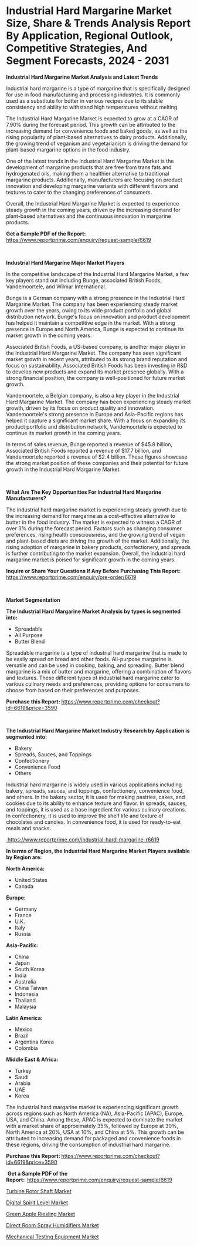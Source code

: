<p><h1>Industrial Hard Margarine Market Size, Share & Trends Analysis Report By Application, Regional Outlook, Competitive Strategies, And Segment Forecasts, 2024 - 2031</h1></p><p><strong>Industrial Hard Margarine Market Analysis and Latest Trends</strong></p>
<p><p>Industrial hard margarine is a type of margarine that is specifically designed for use in food manufacturing and processing industries. It is commonly used as a substitute for butter in various recipes due to its stable consistency and ability to withstand high temperatures without melting.</p><p>The Industrial Hard Margarine Market is expected to grow at a CAGR of 7.90% during the forecast period. This growth can be attributed to the increasing demand for convenience foods and baked goods, as well as the rising popularity of plant-based alternatives to dairy products. Additionally, the growing trend of veganism and vegetarianism is driving the demand for plant-based margarine options in the food industry.</p><p>One of the latest trends in the Industrial Hard Margarine Market is the development of margarine products that are free from trans fats and hydrogenated oils, making them a healthier alternative to traditional margarine products. Additionally, manufacturers are focusing on product innovation and developing margarine variants with different flavors and textures to cater to the changing preferences of consumers.</p><p>Overall, the Industrial Hard Margarine Market is expected to experience steady growth in the coming years, driven by the increasing demand for plant-based alternatives and the continuous innovation in margarine products.</p></p>
<p><strong>Get a Sample PDF of the Report:&nbsp;</strong> <a href="https://www.reportprime.com/enquiry/request-sample/6619">https://www.reportprime.com/enquiry/request-sample/6619</a></p>
<p>&nbsp;</p>
<p><strong>Industrial Hard Margarine Major Market Players</strong></p>
<p><p>In the competitive landscape of the Industrial Hard Margarine Market, a few key players stand out including Bunge, associated British Foods, Vandemoortele, and Wilmar International.</p><p>Bunge is a German company with a strong presence in the Industrial Hard Margarine Market. The company has been experiencing steady market growth over the years, owing to its wide product portfolio and global distribution network. Bunge's focus on innovation and product development has helped it maintain a competitive edge in the market. With a strong presence in Europe and North America, Bunge is expected to continue its market growth in the coming years.</p><p>Associated British Foods, a US-based company, is another major player in the Industrial Hard Margarine Market. The company has seen significant market growth in recent years, attributed to its strong brand reputation and focus on sustainability. Associated British Foods has been investing in R&D to develop new products and expand its market presence globally. With a strong financial position, the company is well-positioned for future market growth.</p><p>Vandemoortele, a Belgian company, is also a key player in the Industrial Hard Margarine Market. The company has been experiencing steady market growth, driven by its focus on product quality and innovation. Vandemoortele's strong presence in Europe and Asia-Pacific regions has helped it capture a significant market share. With a focus on expanding its product portfolio and distribution network, Vandemoortele is expected to continue its market growth in the coming years.</p><p>In terms of sales revenue, Bunge reported a revenue of $45.8 billion, Associated British Foods reported a revenue of $17.7 billion, and Vandemoortele reported a revenue of $2.4 billion. These figures showcase the strong market position of these companies and their potential for future growth in the Industrial Hard Margarine Market.</p></p>
<p>&nbsp;</p>
<p><strong>What Are The Key Opportunities For Industrial Hard Margarine Manufacturers?</strong></p>
<p><p>The industrial hard margarine market is experiencing steady growth due to the increasing demand for margarine as a cost-effective alternative to butter in the food industry. The market is expected to witness a CAGR of over 3% during the forecast period. Factors such as changing consumer preferences, rising health consciousness, and the growing trend of vegan and plant-based diets are driving the growth of the market. Additionally, the rising adoption of margarine in bakery products, confectionery, and spreads is further contributing to the market expansion. Overall, the industrial hard margarine market is poised for significant growth in the coming years.</p></p>
<p><strong>Inquire or Share Your Questions If Any Before Purchasing This Report:</strong> <a href="https://www.reportprime.com/enquiry/pre-order/6619">https://www.reportprime.com/enquiry/pre-order/6619</a></p>
<p>&nbsp;</p>
<p><strong>Market Segmentation</strong></p>
<p><strong>The Industrial Hard Margarine Market Analysis by types is segmented into:</strong></p>
<p><ul><li>Spreadable</li><li>All Purpose</li><li>Butter Blend</li></ul></p>
<p><p>Spreadable margarine is a type of industrial hard margarine that is made to be easily spread on bread and other foods. All-purpose margarine is versatile and can be used in cooking, baking, and spreading. Butter blend margarine is a mix of butter and margarine, offering a combination of flavors and textures. These different types of industrial hard margarine cater to various culinary needs and preferences, providing options for consumers to choose from based on their preferences and purposes.</p></p>
<p><strong>Purchase this Report:&nbsp;</strong><a href="https://www.reportprime.com/checkout?id=6619&price=3590">https://www.reportprime.com/checkout?id=6619&price=3590</a></p>
<p>&nbsp;</p>
<p><strong>The Industrial Hard Margarine Market Industry Research by Application is segmented into:</strong></p>
<p><ul><li>Bakery</li><li>Spreads, Sauces, and Toppings</li><li>Confectionery</li><li>Convenience Food</li><li>Others</li></ul></p>
<p><p>Industrial hard margarine is widely used in various applications including bakery, spreads, sauces, and toppings, confectionery, convenience food, and others. In the bakery sector, it is used for making pastries, cakes, and cookies due to its ability to enhance texture and flavor. In spreads, sauces, and toppings, it is used as a base ingredient for various culinary creations. In confectionery, it is used to improve the shelf life and texture of chocolates and candies. In convenience food, it is used for ready-to-eat meals and snacks.</p></p>
<p><a href="https://www.reportprime.com/industrial-hard-margarine-r6619">&nbsp;https://www.reportprime.com/industrial-hard-margarine-r6619</a></p>
<p><strong>In terms of Region, the Industrial Hard Margarine Market Players available by Region are:</strong></p>
<p>
    <p> <strong> North America: </strong>
        <ul>
            <li>United States</li>
            <li>Canada</li>
        </ul>
        </p> 
    <p> <strong> Europe: </strong>
        <ul>
            <li>Germany</li>
            <li>France</li>
            <li>U.K.</li>
            <li>Italy</li>
            <li>Russia</li>
        </ul>
        </p> 
    <p> <strong> Asia-Pacific: </strong>
        <ul>
            <li>China</li>
            <li>Japan</li>
            <li>South Korea</li>
            <li>India</li>
            <li>Australia</li>
            <li>China Taiwan</li>
            <li>Indonesia</li>
            <li>Thailand</li>
            <li>Malaysia</li>
        </ul>
        </p> 
    <p> <strong> Latin America: </strong>
        <ul>
            <li>Mexico</li>
            <li>Brazil</li>
            <li>Argentina Korea</li>
            <li>Colombia</li>
        </ul>
        </p> 
    <p> <strong> Middle East & Africa: </strong>
        <ul>
            <li>Turkey</li>
            <li>Saudi</li>
            <li>Arabia</li>
            <li>UAE</li>
            <li>Korea</li>
        </ul>
    </p>
    </p>
<p><p>The industrial hard margarine market is experiencing significant growth across regions such as North America (NA), Asia-Pacific (APAC), Europe, USA, and China. Among these, APAC is expected to dominate the market with a market share of approximately 35%, followed by Europe at 30%, North America at 20%, USA at 10%, and China at 5%. This growth can be attributed to increasing demand for packaged and convenience foods in these regions, driving the consumption of industrial hard margarine.</p></p>
<p><strong>Purchase this Report: </strong><a href="https://www.reportprime.com/checkout?id=6619&price=3590">https://www.reportprime.com/checkout?id=6619&price=3590</a></p>
<p>&nbsp;<strong>Get a Sample PDF of the Report:&nbsp;&nbsp;</strong><a href="https://www.reportprime.com/enquiry/request-sample/6619">https://www.reportprime.com/enquiry/request-sample/6619</a></p>
<p><strong></strong></p>
<p><p><a href="https://www.linkedin.com/pulse/turbine-rotor-shaft-market-share-analysis-growth-trends-gk75e?trackingId=AkGk%2FyPWRMm5NDSbJEw%2FNg%3D%3D">Turbine Rotor Shaft Market</a></p><p><a href="https://issuu.com/reportprime-2/docs/digital-spirit-level-market-size-20_9412d88b41f873">Digital Spirit Level Market</a></p><p><a href="https://github.com/jadenRaynor/Market-Research-Report-List-1/blob/main/green-apple-riesling-market.md">Green Apple Riesling Market</a></p><p><a href="https://issuu.com/reportprime-2/docs/direct-room-spray-humidifiers-marke_b244166b532ddd">Direct Room Spray Humidifiers Market</a></p><p><a href="https://www.linkedin.com/pulse/glo-magnum-market-bamfe?trackingId=P4EEpLu6RyKaC%2Bd3AIcj9Q%3D%3D">Mechanical Testing Equipment Market</a></p></p>